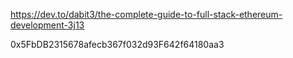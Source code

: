 https://dev.to/dabit3/the-complete-guide-to-full-stack-ethereum-development-3j13


0x5FbDB2315678afecb367f032d93F642f64180aa3